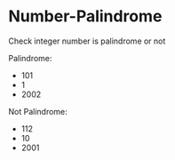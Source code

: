 # Number-Palindrome
Check integer number is palindrome or not


Palindrome:
- 101
- 1
- 2002

Not Palindrome:
- 112
- 10
- 2001



